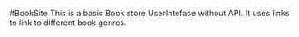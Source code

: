 #BookSite
This is a basic Book store UserInteface without API. It uses links to link to different book genres.
